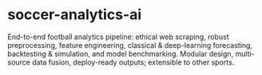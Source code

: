 # soccer-analytics-ai
End-to-end football analytics pipeline: ethical web scraping, robust preprocessing, feature engineering, classical &amp; deep-learning forecasting, backtesting &amp; simulation, and model benchmarking. Modular design, multi-source data fusion, deploy-ready outputs; extensible to other sports.
